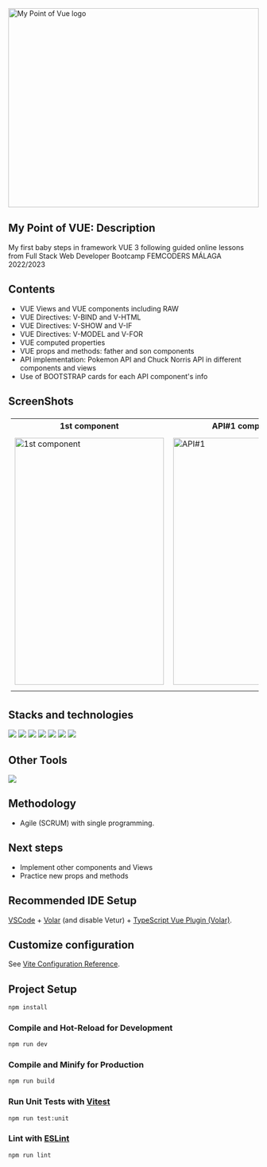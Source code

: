 <img src="https://user-images.githubusercontent.com/116545851/222785566-2065798e-0a82-41c0-8d63-3084d31be162.png" align="center" alt="My Point of Vue logo" width = 100% height = 400px>

## My Point of VUE: Description

My first baby steps in framework VUE 3 following guided online lessons from Full Stack Web Developer Bootcamp FEMCODERS MÁLAGA 2022/2023

## Contents

* VUE Views and VUE components including RAW
* VUE Directives: V-BIND and V-HTML
* VUE Directives: V-SHOW and V-IF
* VUE Directives: V-MODEL and V-FOR
* VUE computed properties
* VUE props and methods: father and son components
* API implementation: Pokemon API and Chuck Norris API in different components and views
* Use of BOOTSTRAP cards for each API component's info

## ScreenShots
<table style="padding:5px">
 <th>1st component</th>
 <th>API#1 component</th>
 <th>API#2 component</th> 
  <tr>
    <td>
     <img src="https://user-images.githubusercontent.com/116545851/223201945-87f9d8fb-74a2-4823-8fd1-8a6089d3d4d9.png"  alt="1st component" width = 300px height = 496px >
   </td>
   <td>
     <img src="https://user-images.githubusercontent.com/116545851/223202044-79679417-955e-4ed5-a12b-89d26e79b81a.png" align="right" alt="API#1" width = 300px height = 496px>
   </td>
   <td>
    <img src="https://user-images.githubusercontent.com/116545851/223202307-eae08783-5ac4-4fa1-b937-fb3469245398.png" alt="API#2" width = 300px height = 512px>
   </td>    
  </tr>
</table>


## Stacks and technologies

 <p align="left">
 <img src= "https://img.shields.io/badge/html5-%23E34F26.svg?style=for-the-badge&logo=html5&logoColor=white"></img>
 <img src= "https://img.shields.io/badge/css3-%231572B6.svg?style=for-the-badge&logo=css3&logoColor=white"></img>
 <img src= "https://img.shields.io/badge/javascript-%23323330.svg?style=for-the-badge&logo=javascript&logoColor=%23F7DF1E"></img>
 <img src= "https://img.shields.io/badge/NPM-%23000000.svg?style=for-the-badge&logo=npm&logoColor=white"></img>  
 <img src= "https://img.shields.io/badge/node.js-6DA55F?style=for-the-badge&logo=node.js&logoColor=white"></img> 
 <img src= "https://img.shields.io/badge/Vue.js-35495E?style=for-the-badge&logo=vuedotjs&logoColor=4FC08D"></img>
 <img src="https://img.shields.io/badge/bootstrap-%23563D7C.svg?style=for-the-badge&logo=bootstrap&logoColor=white"></img>
 
 </p>
 
## Other Tools

 <img src="https://img.shields.io/badge/Visual%20Studio%20Code-0078d7.svg?style=for-the-badge&logo=visual-studio-code&logoColor=white"></img>


## Methodology

* Agile (SCRUM) with single programming.

## Next steps

* Implement other components and Views
* Practice new props and methods


## Recommended IDE Setup

[VSCode](https://code.visualstudio.com/) + [Volar](https://marketplace.visualstudio.com/items?itemName=Vue.volar) (and disable Vetur) + [TypeScript Vue Plugin (Volar)](https://marketplace.visualstudio.com/items?itemName=Vue.vscode-typescript-vue-plugin).

## Customize configuration

See [Vite Configuration Reference](https://vitejs.dev/config/).

## Project Setup

```sh
npm install
```

### Compile and Hot-Reload for Development

```sh
npm run dev
```

### Compile and Minify for Production

```sh
npm run build
```

### Run Unit Tests with [Vitest](https://vitest.dev/)

```sh
npm run test:unit
```

### Lint with [ESLint](https://eslint.org/)

```sh
npm run lint
```
